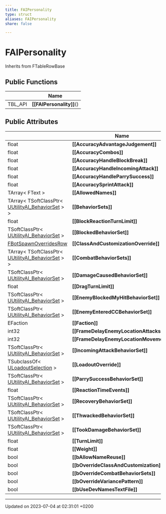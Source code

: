 ```yaml
---
title: FAIPersonality
type: struct
aliases: FAIPersonality
share: false

---
```


# FAIPersonality





Inherits from FTableRowBase

## Public Functions

|                | Name           |
| -------------- | -------------- |
| TBL_API | **[[FAIPersonality]]**() |

## Public Attributes

|                | Name           |
| -------------- | -------------- |
| float | **[[AccuracyAdvantageJudgement]]**  |
| float | **[[AccuracyCombos]]**  |
| float | **[[AccuracyHandleBlockBreak]]**  |
| float | **[[AccuracyHandleIncomingAttack]]**  |
| float | **[[AccuracyHandleParrySuccess]]**  |
| float | **[[AccuracySprintAttack]]**  |
| TArray< FText > | **[[AllowedNames]]**  |
| TArray< TSoftClassPtr< [UUtilityAI_BehaviorSet](/docs/SDK/Source/Classes/classUUtilityAI__BehaviorSet.md) > > | **[[BehaviorSets]]**  |
| float | **[[BlockReactionTurnLimit]]**  |
| TSoftClassPtr< [UUtilityAI_BehaviorSet](/docs/SDK/Source/Classes/classUUtilityAI__BehaviorSet.md) > | **[[BlockedBehaviorSet]]**  |
| [FBotSpawnOverridesRow](/docs/SDK/Source/Classes/structFBotSpawnOverridesRow.md) | **[[ClassAndCustomizationOverride]]**  |
| TArray< TSoftClassPtr< [UUtilityAI_BehaviorSet](/docs/SDK/Source/Classes/classUUtilityAI__BehaviorSet.md) > > | **[[CombatBehaviorSets]]**  |
| TSoftClassPtr< [UUtilityAI_BehaviorSet](/docs/SDK/Source/Classes/classUUtilityAI__BehaviorSet.md) > | **[[DamageCausedBehaviorSet]]**  |
| float | **[[DragTurnLimit]]**  |
| TSoftClassPtr< [UUtilityAI_BehaviorSet](/docs/SDK/Source/Classes/classUUtilityAI__BehaviorSet.md) > | **[[EnemyBlockedMyHitBehaviorSet]]**  |
| TSoftClassPtr< [UUtilityAI_BehaviorSet](/docs/SDK/Source/Classes/classUUtilityAI__BehaviorSet.md) > | **[[EnemyEnteredCCBehaviorSet]]**  |
| EFaction | **[[Faction]]**  |
| int32 | **[[FrameDelayEnemyLocationAttacks]]**  |
| int32 | **[[FrameDelayEnemyLocationMovement]]**  |
| TSoftClassPtr< [UUtilityAI_BehaviorSet](/docs/SDK/Source/Classes/classUUtilityAI__BehaviorSet.md) > | **[[IncomingAttackBehaviorSet]]**  |
| TSubclassOf< [ULoadoutSelection](/docs/SDK/Source/Classes/classULoadoutSelection.md) > | **[[LoadoutOverride]]**  |
| TSoftClassPtr< [UUtilityAI_BehaviorSet](/docs/SDK/Source/Classes/classUUtilityAI__BehaviorSet.md) > | **[[ParrySuccessBehaviorSet]]**  |
| float | **[[ReactionTimeEvents]]**  |
| TSoftClassPtr< [UUtilityAI_BehaviorSet](/docs/SDK/Source/Classes/classUUtilityAI__BehaviorSet.md) > | **[[RecoveryBehaviorSet]]**  |
| TSoftClassPtr< [UUtilityAI_BehaviorSet](/docs/SDK/Source/Classes/classUUtilityAI__BehaviorSet.md) > | **[[ThwackedBehaviorSet]]**  |
| TSoftClassPtr< [UUtilityAI_BehaviorSet](/docs/SDK/Source/Classes/classUUtilityAI__BehaviorSet.md) > | **[[TookDamageBehaviorSet]]**  |
| float | **[[TurnLimit]]**  |
| float | **[[Weight]]**  |
| bool | **[[bAllowNameReuse]]**  |
| bool | **[[bOverrideClassAndCustomization]]**  |
| bool | **[[bOverrideCombatBehaviorSets]]**  |
| bool | **[[bOverrideVariancePattern]]**  |
| bool | **[[bUseDevNamesTextFile]]**  |

-------------------------------

Updated on 2023-07-04 at 02:31:01 +0200